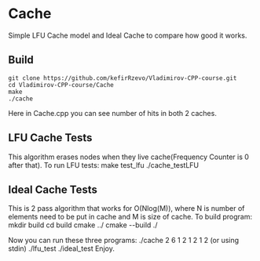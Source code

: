 # Cache
Simple LFU Cache model and Ideal Cache to compare how good it works.

## Build
    git clone https://github.com/kefirRzevo/Vladimirov-CPP-course.git
    cd Vladimirov-CPP-course/Cache
    make
    ./cache

Here in Cache.cpp you can see number of hits in both 2 caches.

## LFU Cache Tests
This algorithm erases nodes when they live cache(Frequency Counter is 0 after that).
To run LFU tests:
        make test_lfu
        ./cache_testLFU

## Ideal Cache Tests
This is 2 pass algorithm that works for O(Nlog(M)), where N is number of elements need to be put in cache and M is size of cache.
To build program:
        mkdir build
        cd build
        cmake ../
        cmake --build ./

Now you can run these three programs:
        ./cache 2 6 1 2 1 2 1 2 (or using stdin)
        ./lfu_test
        ./ideal_test
Enjoy.